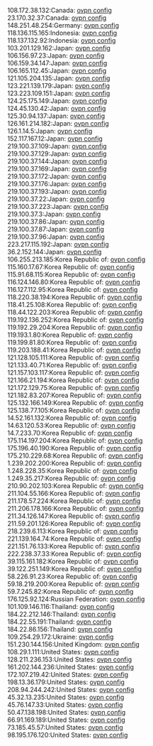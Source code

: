 108.172.38.132:Canada: [ovpn config](vpn/108_172_38_132.ovpn)  
23.170.32.37:Canada: [ovpn config](vpn/23_170_32_37.ovpn)  
148.251.48.254:Germany: [ovpn config](vpn/148_251_48_254.ovpn)  
118.136.115.165:Indonesia: [ovpn config](vpn/118_136_115_165.ovpn)  
118.137.132.92:Indonesia: [ovpn config](vpn/118_137_132_92.ovpn)  
103.201.129.162:Japan: [ovpn config](vpn/103_201_129_162.ovpn)  
106.156.97.23:Japan: [ovpn config](vpn/106_156_97_23.ovpn)  
106.159.34.147:Japan: [ovpn config](vpn/106_159_34_147.ovpn)  
106.165.112.45:Japan: [ovpn config](vpn/106_165_112_45.ovpn)  
121.105.204.135:Japan: [ovpn config](vpn/121_105_204_135.ovpn)  
123.221.139.179:Japan: [ovpn config](vpn/123_221_139_179.ovpn)  
123.223.109.151:Japan: [ovpn config](vpn/123_223_109_151.ovpn)  
124.25.175.149:Japan: [ovpn config](vpn/124_25_175_149.ovpn)  
124.45.130.42:Japan: [ovpn config](vpn/124_45_130_42.ovpn)  
125.30.94.137:Japan: [ovpn config](vpn/125_30_94_137.ovpn)  
126.161.214.182:Japan: [ovpn config](vpn/126_161_214_182.ovpn)  
126.1.14.5:Japan: [ovpn config](vpn/126_1_14_5.ovpn)  
152.117.167.12:Japan: [ovpn config](vpn/152_117_167_12.ovpn)  
219.100.37.109:Japan: [ovpn config](vpn/219_100_37_109.ovpn)  
219.100.37.129:Japan: [ovpn config](vpn/219_100_37_129.ovpn)  
219.100.37.144:Japan: [ovpn config](vpn/219_100_37_144.ovpn)  
219.100.37.169:Japan: [ovpn config](vpn/219_100_37_169.ovpn)  
219.100.37.172:Japan: [ovpn config](vpn/219_100_37_172.ovpn)  
219.100.37.176:Japan: [ovpn config](vpn/219_100_37_176.ovpn)  
219.100.37.193:Japan: [ovpn config](vpn/219_100_37_193.ovpn)  
219.100.37.22:Japan: [ovpn config](vpn/219_100_37_22.ovpn)  
219.100.37.223:Japan: [ovpn config](vpn/219_100_37_223.ovpn)  
219.100.37.3:Japan: [ovpn config](vpn/219_100_37_3.ovpn)  
219.100.37.86:Japan: [ovpn config](vpn/219_100_37_86.ovpn)  
219.100.37.87:Japan: [ovpn config](vpn/219_100_37_87.ovpn)  
219.100.37.96:Japan: [ovpn config](vpn/219_100_37_96.ovpn)  
223.217.115.192:Japan: [ovpn config](vpn/223_217_115_192.ovpn)  
36.2.152.144:Japan: [ovpn config](vpn/36_2_152_144.ovpn)  
106.255.213.185:Korea Republic of: [ovpn config](vpn/106_255_213_185.ovpn)  
115.160.17.67:Korea Republic of: [ovpn config](vpn/115_160_17_67.ovpn)  
115.91.68.115:Korea Republic of: [ovpn config](vpn/115_91_68_115.ovpn)  
116.124.146.80:Korea Republic of: [ovpn config](vpn/116_124_146_80.ovpn)  
116.127.112.95:Korea Republic of: [ovpn config](vpn/116_127_112_95.ovpn)  
118.220.38.194:Korea Republic of: [ovpn config](vpn/118_220_38_194.ovpn)  
118.41.25.108:Korea Republic of: [ovpn config](vpn/118_41_25_108.ovpn)  
118.44.122.203:Korea Republic of: [ovpn config](vpn/118_44_122_203.ovpn)  
119.192.136.252:Korea Republic of: [ovpn config](vpn/119_192_136_252.ovpn)  
119.192.29.204:Korea Republic of: [ovpn config](vpn/119_192_29_204.ovpn)  
119.193.1.80:Korea Republic of: [ovpn config](vpn/119_193_1_80.ovpn)  
119.199.81.80:Korea Republic of: [ovpn config](vpn/119_199_81_80.ovpn)  
119.203.188.41:Korea Republic of: [ovpn config](vpn/119_203_188_41.ovpn)  
121.128.105.111:Korea Republic of: [ovpn config](vpn/121_128_105_111.ovpn)  
121.133.40.71:Korea Republic of: [ovpn config](vpn/121_133_40_71.ovpn)  
121.157.103.117:Korea Republic of: [ovpn config](vpn/121_157_103_117.ovpn)  
121.166.21.194:Korea Republic of: [ovpn config](vpn/121_166_21_194.ovpn)  
121.172.129.75:Korea Republic of: [ovpn config](vpn/121_172_129_75.ovpn)  
121.182.83.207:Korea Republic of: [ovpn config](vpn/121_182_83_207.ovpn)  
125.132.166.149:Korea Republic of: [ovpn config](vpn/125_132_166_149.ovpn)  
125.138.77.105:Korea Republic of: [ovpn config](vpn/125_138_77_105.ovpn)  
14.52.161.132:Korea Republic of: [ovpn config](vpn/14_52_161_132.ovpn)  
14.63.120.53:Korea Republic of: [ovpn config](vpn/14_63_120_53.ovpn)  
14.7.233.70:Korea Republic of: [ovpn config](vpn/14_7_233_70.ovpn)  
175.114.197.204:Korea Republic of: [ovpn config](vpn/175_114_197_204.ovpn)  
175.196.40.190:Korea Republic of: [ovpn config](vpn/175_196_40_190.ovpn)  
175.210.229.68:Korea Republic of: [ovpn config](vpn/175_210_229_68.ovpn)  
1.239.202.200:Korea Republic of: [ovpn config](vpn/1_239_202_200.ovpn)  
1.248.228.35:Korea Republic of: [ovpn config](vpn/1_248_228_35.ovpn)  
1.249.35.217:Korea Republic of: [ovpn config](vpn/1_249_35_217.ovpn)  
210.90.202.103:Korea Republic of: [ovpn config](vpn/210_90_202_103.ovpn)  
211.104.55.166:Korea Republic of: [ovpn config](vpn/211_104_55_166.ovpn)  
211.178.57.224:Korea Republic of: [ovpn config](vpn/211_178_57_224.ovpn)  
211.206.178.166:Korea Republic of: [ovpn config](vpn/211_206_178_166.ovpn)  
211.34.126.147:Korea Republic of: [ovpn config](vpn/211_34_126_147.ovpn)  
211.59.201.126:Korea Republic of: [ovpn config](vpn/211_59_201_126.ovpn)  
218.239.6.113:Korea Republic of: [ovpn config](vpn/218_239_6_113.ovpn)  
221.139.164.74:Korea Republic of: [ovpn config](vpn/221_139_164_74.ovpn)  
221.151.76.133:Korea Republic of: [ovpn config](vpn/221_151_76_133.ovpn)  
222.238.37.33:Korea Republic of: [ovpn config](vpn/222_238_37_33.ovpn)  
39.115.161.182:Korea Republic of: [ovpn config](vpn/39_115_161_182.ovpn)  
39.122.251.149:Korea Republic of: [ovpn config](vpn/39_122_251_149.ovpn)  
58.226.91.23:Korea Republic of: [ovpn config](vpn/58_226_91_23.ovpn)  
59.18.219.200:Korea Republic of: [ovpn config](vpn/59_18_219_200.ovpn)  
59.7.245.82:Korea Republic of: [ovpn config](vpn/59_7_245_82.ovpn)  
176.125.92.124:Russian Federation: [ovpn config](vpn/176_125_92_124.ovpn)  
101.109.146.116:Thailand: [ovpn config](vpn/101_109_146_116.ovpn)  
184.22.212.146:Thailand: [ovpn config](vpn/184_22_212_146.ovpn)  
184.22.55.191:Thailand: [ovpn config](vpn/184_22_55_191.ovpn)  
184.22.86.156:Thailand: [ovpn config](vpn/184_22_86_156.ovpn)  
109.254.29.172:Ukraine: [ovpn config](vpn/109_254_29_172.ovpn)  
151.230.144.156:United Kingdom: [ovpn config](vpn/151_230_144_156.ovpn)  
108.29.1.111:United States: [ovpn config](vpn/108_29_1_111.ovpn)  
128.211.236.153:United States: [ovpn config](vpn/128_211_236_153.ovpn)  
161.202.144.236:United States: [ovpn config](vpn/161_202_144_236.ovpn)  
172.107.219.42:United States: [ovpn config](vpn/172_107_219_42.ovpn)  
198.13.36.179:United States: [ovpn config](vpn/198_13_36_179.ovpn)  
208.94.244.242:United States: [ovpn config](vpn/208_94_244_242.ovpn)  
45.32.13.235:United States: [ovpn config](vpn/45_32_13_235.ovpn)  
45.76.147.33:United States: [ovpn config](vpn/45_76_147_33.ovpn)  
50.47.138.198:United States: [ovpn config](vpn/50_47_138_198.ovpn)  
66.91.169.189:United States: [ovpn config](vpn/66_91_169_189.ovpn)  
73.185.45.57:United States: [ovpn config](vpn/73_185_45_57.ovpn)  
98.195.176.120:United States: [ovpn config](vpn/98_195_176_120.ovpn)  
